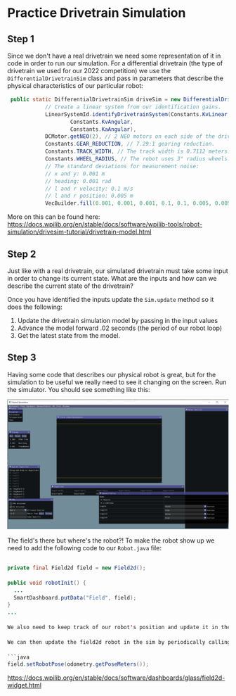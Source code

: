 # Practice Drivetrain Simulation

## Step 1

Since we don't have a real drivetrain we need some representation of it in code in order to run our simulation. For a differential drivetrain (the type of drivetrain we used for our 2022 competition) we use the `DifferentialDrivetrainSim` class and pass in parameters that describe the physical characteristics of our particular robot:

```java
 public static DifferentialDrivetrainSim driveSim = new DifferentialDrivetrainSim(
            // Create a linear system from our identification gains.
            LinearSystemId.identifyDrivetrainSystem(Constants.KvLinear, Constants.KaLinear,
                    Constants.KvAngular,
                    Constants.KaAngular),
            DCMotor.getNEO(2), // 2 NEO motors on each side of the drivetrain.
            Constants.GEAR_REDUCTION, // 7.29:1 gearing reduction.
            Constants.TRACK_WIDTH, // The track width is 0.7112 meters.
            Constants.WHEEL_RADIUS, // The robot uses 3" radius wheels.
            // The standard deviations for measurement noise:
            // x and y: 0.001 m
            // heading: 0.001 rad
            // l and r velocity: 0.1 m/s
            // l and r position: 0.005 m
            VecBuilder.fill(0.001, 0.001, 0.001, 0.1, 0.1, 0.005, 0.005));
```

More on this can be found here: https://docs.wpilib.org/en/stable/docs/software/wpilib-tools/robot-simulation/drivesim-tutorial/drivetrain-model.html

## Step 2

Just like with a real drivetrain, our simulated drivetrain must take some input in order to change its current state. What are the inputs and how can we describe the current state of the drivetrain?

Once you have identified the inputs update the `Sim.update` method so it does the following:

1. Update the drivetrain simulation model by passing in the input values
2. Advance the model forward .02 seconds (the period of our robot loop)
3. Get the latest state from the model.

## Step 3

Having some code that describes our physical robot is great, but for the simulation to be useful we really need to see it changing on the screen. Run the simulator. You should see something like this:

![](./images/sim-no-field-robot.png)

The field's there but where's the robot?! To make the robot show up we need to add the following code to our `Robot.java` file:

```java

```

```java
private final Field2d field = new Field2d();

public void robotInit() {
  ...
  SmartDashboard.putData("Field", field);
}
...

We also need to keep track of our robot's position and update it in the field. We do that by create an odometry object for our differential drivetrain. More information on this can be found here: https://docs.wpilib.org/en/stable/docs/software/kinematics-and-odometry/differential-drive-odometry.html?highlight=odometry

We can then update the field2d robot in the sim by periodically calling this line:

```java
field.setRobotPose(odometry.getPoseMeters());
```


https://docs.wpilib.org/en/stable/docs/software/dashboards/glass/field2d-widget.html
